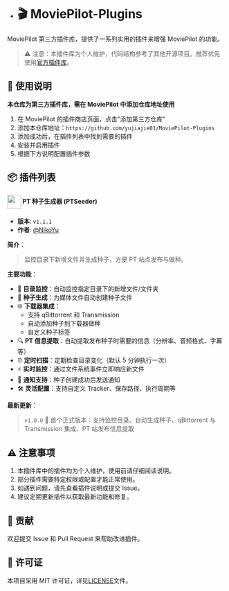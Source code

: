 - # 🎬 MoviePilot-Plugins

MoviePilot 第三方插件库，提供了一系列实用的插件来增强 MoviePilot 的功能。

> ⚠️ 注意：本插件库为个人维护，代码结构参考了其他开源项目。推荐优先使用[官方插件库](https://github.com/jxxghp/MoviePilot-Plugins)。

## 📖 使用说明

**本仓库为第三方插件库，需在 MoviePilot 中添加仓库地址使用**

1. 在 MoviePilot 的插件商店页面，点击"添加第三方仓库"
2. 添加本仓库地址：`https://github.com/yujiajie01/MoviePilot-Plugins`
3. 添加成功后，在插件列表中找到需要的插件
4. 安装并启用插件
5. 根据下方说明配置插件参数

## 📦 插件列表

#### <img src="https://raw.githubusercontent.com/xijin285/MoviePilot-Plugins/refs/heads/main/icons/randompic.png" width="32" style="vertical-align:middle;"> PT 种子生成器 (PTSeeder)

- **版本**: `v1.1.1`
- **作者**: [@NikoYu](https://github.com/yujiajie01)

**简介**：

> 监控目录下新增文件并生成种子，方便 PT 站点发布与做种。

**主要功能**：

- 📂 **目录监控**：自动监控指定目录下的新增文件/文件夹
- 🔄 **种子生成**：为媒体文件自动创建种子文件
- 🌐 **下载器集成**：
  - 支持 qBittorrent 和 Transmission
  - 自动添加种子到下载器做种
  - 自定义种子标签
- 🔍 **PT 信息提取**：自动提取发布种子时需要的信息（分辨率、音频格式、字幕等）
- ⏰ **定时扫描**：定期检查目录变化（默认 5 分钟执行一次）
- ⚡ **实时监控**：通过文件系统事件立即响应新文件
- 🔔 **通知支持**：种子创建成功后发送通知
- 🛠️ **灵活配置**：支持自定义 Tracker、保存路径、执行周期等

**最新更新**：

> `v1.0.0`
> 🎉 首个正式版本：支持监控目录、自动生成种子、qBittorrent 与 Transmission 集成、PT 站发布信息提取

## ⚠️ 注意事项

1. 本插件库中的插件均为个人维护，使用前请仔细阅读说明。
2. 部分插件需要特定权限或配置才能正常使用。
3. 如遇到问题，请先查看插件说明或提交 Issue。
4. 建议定期更新插件以获取最新功能和修复。

## 🤝 贡献

欢迎提交 Issue 和 Pull Request 来帮助改进插件。

## 📄 许可证

本项目采用 MIT 许可证，详见[LICENSE](LICENSE)文件。
